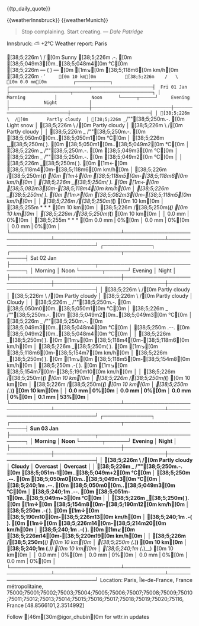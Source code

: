 {{tp_daily_quote}}

{{weatherInnsbruck}}
{{weatherMunich}}
> Stop complaining. Start creating.
> &mdash; <cite>Dale Patridge</cite>

Innsbruck: ⛅️  +2°C
Weather report: Paris

  [38;5;226m    \   /    [0m Sunny
  [38;5;226m     .-.     [0m [38;5;049m3[0m..[38;5;048m4[0m °C[0m        
  [38;5;226m  ― (   ) ―  [0m [1m↘[0m [38;5;118m6[0m km/h[0m       
  [38;5;226m     `-’     [0m 10 km[0m          
  [38;5;226m    /   \    [0m 0.0 mm[0m         
                                                       ┌─────────────┐                                                       
┌──────────────────────────────┬───────────────────────┤  Fri 01 Jan ├───────────────────────┬──────────────────────────────┐
│            Morning           │             Noon      └──────┬──────┘     Evening           │             Night            │
├──────────────────────────────┼──────────────────────────────┼──────────────────────────────┼──────────────────────────────┤
│ [38;5;226m   \  /[0m       Partly cloudy  │ [38;5;226m _`/""[38;5;250m.-.    [0m Light snow     │ [38;5;226m   \  /[0m       Partly cloudy  │ [38;5;226m   \  /[0m       Partly cloudy  │
│ [38;5;226m _ /""[38;5;250m.-.    [0m [38;5;050m0[0m..[38;5;050m1[0m °C[0m        │ [38;5;226m  ,\_[38;5;250m(   ).  [0m [38;5;050m1[0m..[38;5;049m2[0m °C[0m        │ [38;5;226m _ /""[38;5;250m.-.    [0m [38;5;049m3[0m °C[0m           │ [38;5;226m _ /""[38;5;250m.-.    [0m [38;5;049m2[0m °C[0m           │
│ [38;5;226m   \_[38;5;250m(   ).  [0m [1m←[0m [38;5;118m4[0m-[38;5;118m6[0m km/h[0m     │ [38;5;226m   /[38;5;250m(___(__) [0m [1m↓[0m [38;5;118m5[0m-[38;5;118m6[0m km/h[0m     │ [38;5;226m   \_[38;5;250m(   ).  [0m [1m←[0m [38;5;082m3[0m-[38;5;118m4[0m km/h[0m     │ [38;5;226m   \_[38;5;250m(   ).  [0m [1m↗[0m [38;5;082m3[0m-[38;5;118m5[0m km/h[0m     │
│ [38;5;226m   /[38;5;250m(___(__) [0m 10 km[0m          │ [38;5;255m     *  *  * [0m 10 km[0m          │ [38;5;226m   /[38;5;250m(___(__) [0m 10 km[0m          │ [38;5;226m   /[38;5;250m(___(__) [0m 10 km[0m          │
│               0.0 mm | 0%[0m    │ [38;5;255m    *  *  *  [0m 0.0 mm | 0%[0m    │               0.0 mm | 0%[0m    │               0.0 mm | 0%[0m    │
└──────────────────────────────┴──────────────────────────────┴──────────────────────────────┴──────────────────────────────┘
                                                       ┌─────────────┐                                                       
┌──────────────────────────────┬───────────────────────┤  Sat 02 Jan ├───────────────────────┬──────────────────────────────┐
│            Morning           │             Noon      └──────┬──────┘     Evening           │             Night            │
├──────────────────────────────┼──────────────────────────────┼──────────────────────────────┼──────────────────────────────┤
│ [38;5;226m   \  /[0m       Partly cloudy  │ [38;5;226m   \  /[0m       Partly cloudy  │ [38;5;226m   \  /[0m       Partly cloudy  │               Cloudy         │
│ [38;5;226m _ /""[38;5;250m.-.    [0m [38;5;050m0[0m..[38;5;050m1[0m °C[0m        │ [38;5;226m _ /""[38;5;250m.-.    [0m [38;5;049m2[0m..[38;5;049m3[0m °C[0m        │ [38;5;226m _ /""[38;5;250m.-.    [0m [38;5;049m3[0m..[38;5;048m4[0m °C[0m        │ [38;5;250m     .--.    [0m [38;5;049m2[0m..[38;5;048m4[0m °C[0m        │
│ [38;5;226m   \_[38;5;250m(   ).  [0m [1m↘[0m [38;5;118m4[0m-[38;5;118m6[0m km/h[0m     │ [38;5;226m   \_[38;5;250m(   ).  [0m [1m↘[0m [38;5;118m6[0m-[38;5;154m7[0m km/h[0m     │ [38;5;226m   \_[38;5;250m(   ).  [0m [1m↘[0m [38;5;118m5[0m-[38;5;154m8[0m km/h[0m     │ [38;5;250m  .-(    ).  [0m [1m↘[0m [38;5;154m7[0m-[38;5;190m10[0m km/h[0m    │
│ [38;5;226m   /[38;5;250m(___(__) [0m 10 km[0m          │ [38;5;226m   /[38;5;250m(___(__) [0m 10 km[0m          │ [38;5;226m   /[38;5;250m(___(__) [0m 10 km[0m          │ [38;5;250m (___.__)__) [0m 10 km[0m          │
│               0.0 mm | 0%[0m    │               0.0 mm | 0%[0m    │               0.0 mm | 0%[0m    │               0.1 mm | 53%[0m   │
└──────────────────────────────┴──────────────────────────────┴──────────────────────────────┴──────────────────────────────┘
                                                       ┌─────────────┐                                                       
┌──────────────────────────────┬───────────────────────┤  Sun 03 Jan ├───────────────────────┬──────────────────────────────┐
│            Morning           │             Noon      └──────┬──────┘     Evening           │             Night            │
├──────────────────────────────┼──────────────────────────────┼──────────────────────────────┼──────────────────────────────┤
│ [38;5;226m   \  /[0m       Partly cloudy  │               Cloudy         │               Overcast       │               Overcast       │
│ [38;5;226m _ /""[38;5;250m.-.    [0m [38;5;051m-1[0m..[38;5;049m+2[0m °C[0m      │ [38;5;250m     .--.    [0m [38;5;050m0[0m..[38;5;049m3[0m °C[0m        │ [38;5;240;1m     .--.    [0m [38;5;050m0[0m..[38;5;049m3[0m °C[0m        │ [38;5;240;1m     .--.    [0m [38;5;051m-1[0m..[38;5;049m+3[0m °C[0m      │
│ [38;5;226m   \_[38;5;250m(   ).  [0m [1m↓[0m [38;5;154m8[0m-[38;5;190m12[0m km/h[0m    │ [38;5;250m  .-(    ).  [0m [1m↓[0m [38;5;190m10[0m-[38;5;226m13[0m km/h[0m   │ [38;5;240;1m  .-(    ).  [0m [1m↓[0m [38;5;226m14[0m-[38;5;214m20[0m km/h[0m   │ [38;5;240;1m  .-(    ).  [0m [1m↙[0m [38;5;226m14[0m-[38;5;220m19[0m km/h[0m   │
│ [38;5;226m   /[38;5;250m(___(__) [0m 10 km[0m          │ [38;5;250m (___.__)__) [0m 10 km[0m          │ [38;5;240;1m (___.__)__) [0m 10 km[0m          │ [38;5;240;1m (___.__)__) [0m 10 km[0m          │
│               0.0 mm | 0%[0m    │               0.0 mm | 0%[0m    │               0.0 mm | 0%[0m    │               0.0 mm | 0%[0m    │
└──────────────────────────────┴──────────────────────────────┴──────────────────────────────┴──────────────────────────────┘
Location: Paris, Île-de-France, France métropolitaine, 75000;75001;75002;75003;75004;75005;75006;75007;75008;75009;75010;75011;75012;75013;75014;75015;75016;75017;75018;75019;75020;75116, France [48.8566101,2.3514992]

Follow [46m[30m@igor_chubin[0m for wttr.in updates